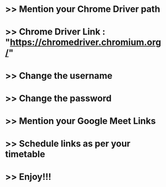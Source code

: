 # >> Mention your Chrome Driver path
# >> Chrome Driver Link : "https://chromedriver.chromium.org/"
# >> Change the username
# >> Change the password
# >> Mention your Google Meet Links
# >> Schedule links as per your timetable
# >> Enjoy!!!
